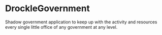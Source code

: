 # DrockleGovernment
Shadow government application to keep up with the activity and resources every single little office of any government at any level.
